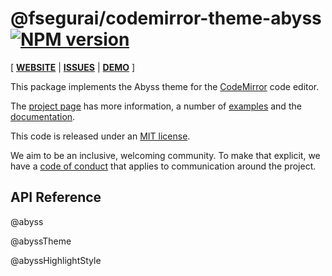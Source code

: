 <!-- NOTE: README.md is generated from src/README.md -->

# @fsegurai/codemirror-theme-abyss [![NPM version](https://img.shields.io/npm/v/@fsegurai/codemirror-theme-abyss.svg)](https://www.npmjs.org/package/@fsegurai/codemirror-theme-abyss)

[ [**WEBSITE**](https://codemirror.net/6/) | [**ISSUES**](https://github.com/codemirror/codemirror.next/issues) | [**DEMO**](https://fsegurai.github.io/codemirror-themes/) ]

This package implements the Abyss theme for the
[CodeMirror](https://codemirror.net/6/) code editor.

The [project page](https://codemirror.net/6/) has more information, a
number of [examples](https://codemirror.net/6/examples/) and the
[documentation](https://codemirror.net/6/docs/).

This code is released under an
[MIT license](https://github.com/fsegurai/cm6-themes/tree/main/LICENSE).

We aim to be an inclusive, welcoming community. To make that explicit,
we have a [code of
conduct](http://contributor-covenant.org/version/1/1/0/) that applies
to communication around the project.

## API Reference

@abyss

@abyssTheme

@abyssHighlightStyle